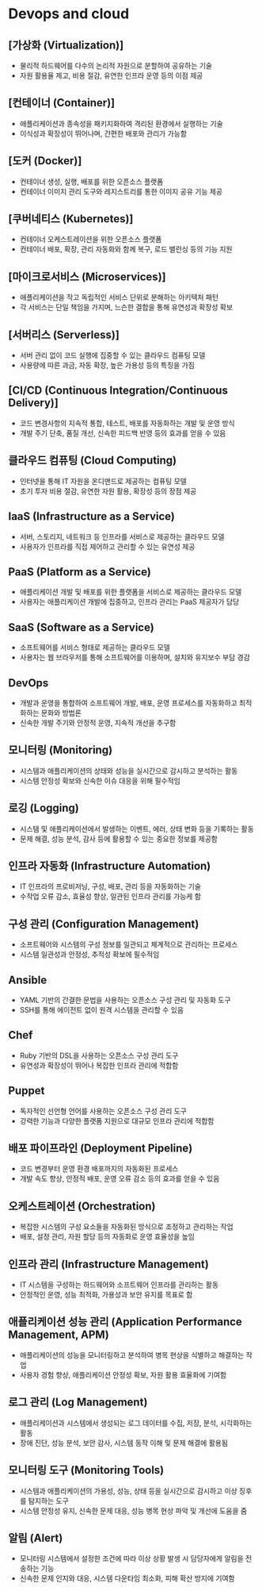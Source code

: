 # Devops and cloud

## [가상화 (Virtualization)]

- 물리적 하드웨어를 다수의 논리적 자원으로 분할하여 공유하는 기술
- 자원 활용율 제고, 비용 절감, 유연한 인프라 운영 등의 이점 제공

## [컨테이너 (Container)]

- 애플리케이션과 종속성을 패키지화하여 격리된 환경에서 실행하는 기술
- 이식성과 확장성이 뛰어나며, 간편한 배포와 관리가 가능함

## [도커 (Docker)]

- 컨테이너 생성, 실행, 배포를 위한 오픈소스 플랫폼
- 컨테이너 이미지 관리 도구와 레지스트리를 통한 이미지 공유 기능 제공

## [쿠버네티스 (Kubernetes)]

- 컨테이너 오케스트레이션을 위한 오픈소스 플랫폼
- 컨테이너 배포, 확장, 관리 자동화와 함께 복구, 로드 밸런싱 등의 기능 지원

## [마이크로서비스 (Microservices)]

- 애플리케이션을 작고 독립적인 서비스 단위로 분해하는 아키텍처 패턴
- 각 서비스는 단일 책임을 가지며, 느슨한 결합을 통해 유연성과 확장성 확보

## [서버리스 (Serverless)]

- 서버 관리 없이 코드 실행에 집중할 수 있는 클라우드 컴퓨팅 모델
- 사용량에 따른 과금, 자동 확장, 높은 가용성 등의 특징을 가짐

## [CI/CD (Continuous Integration/Continuous Delivery)]

- 코드 변경사항의 지속적 통합, 테스트, 배포를 자동화하는 개발 및 운영 방식
- 개발 주기 단축, 품질 개선, 신속한 피드백 반영 등의 효과를 얻을 수 있음

## 클라우드 컴퓨팅 (Cloud Computing)

- 인터넷을 통해 IT 자원을 온디맨드로 제공하는 컴퓨팅 모델
- 초기 투자 비용 절감, 유연한 자원 활용, 확장성 등의 장점 제공

## IaaS (Infrastructure as a Service)

- 서버, 스토리지, 네트워크 등 인프라를 서비스로 제공하는 클라우드 모델
- 사용자가 인프라를 직접 제어하고 관리할 수 있는 유연성 제공

## PaaS (Platform as a Service)

- 애플리케이션 개발 및 배포를 위한 플랫폼을 서비스로 제공하는 클라우드 모델
- 사용자는 애플리케이션 개발에 집중하고, 인프라 관리는 PaaS 제공자가 담당

## SaaS (Software as a Service)

- 소프트웨어를 서비스 형태로 제공하는 클라우드 모델
- 사용자는 웹 브라우저를 통해 소프트웨어를 이용하며, 설치와 유지보수 부담 경감

## DevOps

- 개발과 운영을 통합하여 소프트웨어 개발, 배포, 운영 프로세스를 자동화하고 최적화하는 문화와 방법론
- 신속한 개발 주기와 안정적 운영, 지속적 개선을 추구함

## 모니터링 (Monitoring)

- 시스템과 애플리케이션의 상태와 성능을 실시간으로 감시하고 분석하는 활동
- 시스템 안정성 확보와 신속한 이슈 대응을 위해 필수적임

## 로깅 (Logging)

- 시스템 및 애플리케이션에서 발생하는 이벤트, 에러, 상태 변화 등을 기록하는 활동
- 문제 해결, 성능 분석, 감사 등에 활용할 수 있는 중요한 정보를 제공함

## 인프라 자동화 (Infrastructure Automation)

- IT 인프라의 프로비저닝, 구성, 배포, 관리 등을 자동화하는 기술
- 수작업 오류 감소, 효율성 향상, 일관된 인프라 관리를 가능케 함

## 구성 관리 (Configuration Management)

- 소프트웨어와 시스템의 구성 정보를 일관되고 체계적으로 관리하는 프로세스
- 시스템 일관성과 안정성, 추적성 확보에 필수적임

## Ansible

- YAML 기반의 간결한 문법을 사용하는 오픈소스 구성 관리 및 자동화 도구
- SSH를 통해 에이전트 없이 원격 시스템을 관리할 수 있음

## Chef

- Ruby 기반의 DSL을 사용하는 오픈소스 구성 관리 도구
- 유연성과 확장성이 뛰어나 복잡한 인프라 관리에 적합함

## Puppet

- 독자적인 선언형 언어를 사용하는 오픈소스 구성 관리 도구
- 강력한 기능과 다양한 플랫폼 지원으로 대규모 인프라 관리에 적합함

## 배포 파이프라인 (Deployment Pipeline)

- 코드 변경부터 운영 환경 배포까지의 자동화된 프로세스
- 개발 속도 향상, 안정적 배포, 운영 오류 감소 등의 효과를 얻을 수 있음

## 오케스트레이션 (Orchestration)

- 복잡한 시스템의 구성 요소들을 자동화된 방식으로 조정하고 관리하는 작업
- 배포, 설정 관리, 자원 할당 등의 자동화로 운영 효율성을 높임

## 인프라 관리 (Infrastructure Management)

- IT 시스템을 구성하는 하드웨어와 소프트웨어 인프라를 관리하는 활동
- 안정적인 운영, 성능 최적화, 가용성과 보안 유지를 목표로 함

## 애플리케이션 성능 관리 (Application Performance Management, APM)

- 애플리케이션의 성능을 모니터링하고 분석하여 병목 현상을 식별하고 해결하는 작업
- 사용자 경험 향상, 애플리케이션 안정성 확보, 자원 활용 효율화에 기여함

## 로그 관리 (Log Management)

- 애플리케이션과 시스템에서 생성되는 로그 데이터를 수집, 저장, 분석, 시각화하는 활동
- 장애 진단, 성능 분석, 보안 감사, 시스템 동작 이해 및 문제 해결에 활용됨

## 모니터링 도구 (Monitoring Tools)

- 시스템과 애플리케이션의 가용성, 성능, 상태 등을 실시간으로 감시하고 이상 징후를 탐지하는 도구
- 시스템 안정성 유지, 신속한 문제 대응, 성능 병목 현상 파악 및 개선에 도움을 줌

## 알림 (Alert)

- 모니터링 시스템에서 설정한 조건에 따라 이상 상황 발생 시 담당자에게 알림을 전송하는 기능
- 신속한 문제 인지와 대응, 시스템 다운타임 최소화, 피해 확산 방지에 기여함
